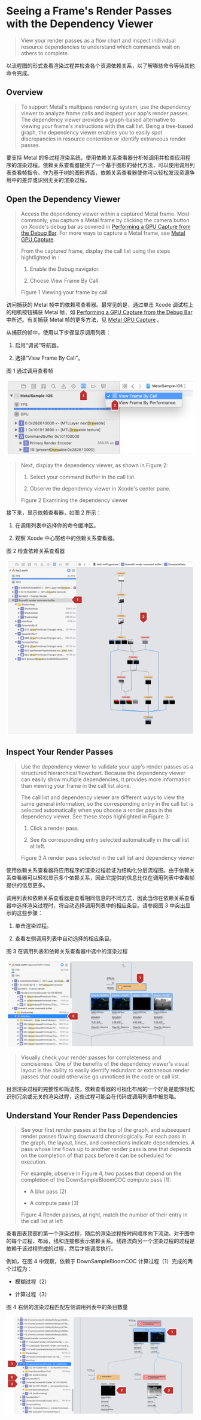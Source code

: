 #  Seeing a Frame's Render Passes with the Dependency Viewer

> View your render passes as a flow chart and inspect individual resource dependencies to understand which commands wait on others to complete.

以流程图的形式查看渲染过程并检查各个资源依赖关系，以了解哪些命令等待其他命令完成。

## Overview

> To support Metal's multipass rendering system, use the dependency viewer to analyze frame calls and inspect your app's render passes. The dependency viewer provides a graph-based alternative to viewing your frame's instructions with the call list. Being a tree-based graph, the dependency viewer enables you to easily spot discrepancies in resource contention or identify extraneous render passes.

要支持 Metal 的多过程渲染系统，使用依赖关系查看器分析帧调用并检查应用程序的渲染过程。依赖关系查看器提供了一个基于图形的替代方法，可以使用调用列表查看帧指令。作为基于树的图形界面，依赖关系查看器使你可以轻松发现资源争用中的差异或识别无关的渲染过程。

## Open the Dependency Viewer

> Access the dependency viewer within a captured Metal frame. Most commonly, you capture a Metal frame by clicking the camera button on Xcode's debug bar as covered in [Performing a GPU Capture from the Debug Bar](https://developer.apple.com/documentation/metal/tools_profiling_and_debugging/metal_gpu_capture/performing_a_gpu_capture_from_the_debug_bar?language=objc). For more ways to capture a Metal frame, see [Metal GPU Capture](https://developer.apple.com/documentation/metal/tools_profiling_and_debugging/metal_gpu_capture?language=objc).
>
> From the captured frame, display the call list using the steps hightlighted in :
>
> 1. Enable the Debug navigator.
>
> 2. Choose View Frame By Call.
>
> Figure 1 Viewing your frame by call

访问捕获的 Metal 帧中的依赖项查看器。最常见的是，通过单击 Xcode 调试栏上的相机按钮捕获 Metal 帧，如  [Performing a GPU Capture from the Debug Bar](https://developer.apple.com/documentation/metal/tools_profiling_and_debugging/metal_gpu_capture/performing_a_gpu_capture_from_the_debug_bar?language=objc) 中所述。有关捕获 Metal 帧的更多方法，见 [Metal GPU Capture](https://developer.apple.com/documentation/metal/tools_profiling_and_debugging/metal_gpu_capture?language=objc) 。

从捕获的帧中，使用以下步骤显示调用列表：

1. 启用“调试”导航器。

2. 选择“View Frame By Call”。

图 1 通过调用查看帧

![ViewingYourFrameByCall](../../../resource/Metal/Markdown/ViewingYourFrameByCall.png)

> Next, display the dependency viewer, as shown in Figure 2:
>
> 1. Select your command buffer in the call list.
>
> 2. Observe the dependency viewer in Xcode's center pane.
>
> Figure 2 Examining the dependency viewer

接下来，显示依赖查看器，如图 2 所示：

1. 在调用列表中选择你的命令缓冲区。

2. 观察 Xcode 中心窗格中的依赖关系查看器。

图 2 检查依赖关系查看器

![ExaminingTheDependencyViewer](../../../resource/Metal/Markdown/ExaminingTheDependencyViewer.png)

## Inspect Your Render Passes

> Use the dependency viewer to validate your app's render passes as a structured hierarchical flowchart. Because the dependency viewer can easily show multiple dependencies, it provides more information than viewing your frame in the call list alone.
>
> The call list and dependency viewer are different ways to view the same general information, so the corresponding entry in the call list is selected automatically when you choose a render pass in the dependency viewer. See these steps highlighted in Figure 3:
>
> 1. Click a render pass.
>
> 2. See its corresponding entry selected automatically in the call list at left.
>
> Figure 3 A render pass selected in the call list and dependency viewer

使用依赖关系查看器将应用程序的渲染过程验证为结构化分层流程图。由于依赖关系查看器可以轻松显示多个依赖关系，因此它提供的信息比仅在调用列表中查看帧提供的信息更多。

调用列表和依赖关系查看器是查看相同信息的不同方式，因此当你在依赖关系查看器中选择渲染过程时，将自动选择调用列表中的相应条目。请参阅图 3 中突出显示的这些步骤：

1. 单击渲染过程。

2. 查看左侧调用列表中自动选择的相应条目。

图 3 在调用列表和依赖关系查看器中选中的渲染过程

![RenderPassSelectedInTheCallListAndDependencyViewer](../../../resource/Metal/Markdown/RenderPassSelectedInTheCallListAndDependencyViewer.png)

> Visually check your render passes for completeness and conciseness. One of the benefits of the dependency viewer's visual layout is the ability to easily identify redundant or extraneous render passes that could otherwise go unnoticed in the code or call list.

目测渲染过程的完整性和简洁性。依赖查看器的可视化布局的一个好处是能够轻松识别冗余或无关的渲染过程，这些过程可能会在代码或调用列表中被忽略。

## Understand Your Render Pass Dependencies

> See your first render passes at the top of the graph, and subsequent render passes flowing downward chronologically. For each pass in the graph, the layout, lines, and connections indicate dependencies. A pass whose line flows up to another render pass is one that depends on the completion of that pass before it can be scheduled for execution.
>
> For example, observe in Figure 4, two passes that depend on the completion of the DownSampleBloomCOC compute pass (1):
>
> - A blur pass (2)
>
> - A compute pass (3)
>
> Figure 4 Render passes, at right, match the number of their entry in the call list at left

查看图表顶部的第一个渲染过程，随后的渲染过程按时间顺序向下流动。对于图中的每个过程，布局，线和连接都表示依赖关系。线路流向另一个渲染过程的过程是依赖于该过程完成的过程，然后才能调度执行。

例如，在图 4 中观察，依赖于 DownSampleBloomCOC 计算过程（1）完成的两个过程为：

- 模糊过程（2）

- 计算过程（3）

图 4 右侧的渲染过程匹配左侧调用列表中的条目数量

![RenderPassesAtRightMatchTheNumberOfTheirEntryInTheCallListAtLeft](../../../resource/Metal/Markdown/RenderPassesAtRightMatchTheNumberOfTheirEntryInTheCallListAtLeft.png)
